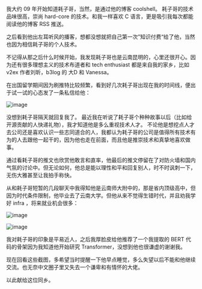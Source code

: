 我大约 09 年开始知道耗子哥，当然，是通过他的博客 coolshell。 
耗子哥的技术品味很高，崇尚 hard-core 的技术。和我一样喜欢 C 语言，更是吸引我每次都能阅读他的博客 RSS 推送。

之后看到他出左耳听风的播客，想都没想就把自己第一次”知识付费“给了他，当然也因为相信耗子哥的个人技术。

不记得从那之后什么时候开始，我发现耗子哥也是云南昆明的，心里还很开心。因为还有很多理想主义的技术布道者和 tech enthusiast 都是来自我的家乡，比如 v2ex 作者刘昕，b3log 的 大D 和 Vanessa。

在出国留学期间因为刷推特比较频繁，看到好几次耗子哥出现在我的时间线，便出于试一试的心态发了一条私信给他：

![image](https://github.com/w32zhong/Remembering-Haoel/assets/1407530/55500fd4-029b-4f1e-852d-7215a0e0d4d9)

没想到耗子哥隔天就回复我了。
最近我在听说了耗子哥个种种故事以后（比如给开源贡献的人快递礼物），我才知道他是多么重视技术人才。
不论他是想挖点人才去公司还是喜欢认识一些志同道合的人，我都认为耗子哥的公司是值得所有技术有为的人去跟他一起干的，因为他也走在前面，而且他是推崇技术和真挚地喜欢做事。

通过看耗子哥的推文也欣赏他敢言和直率，他最后的推文停留在了对防火墙和国内气氛的讨论中。但无论如何，他总是能以理性和平和回复别人，时不时讽刺一下，无伤大雅甚至让我拍手称快。

从和耗子哥短暂的几段聊天中我得知他是云南师大附中的，那是省内顶级高中，但因为时代条件限制，他毕业去了云南大学。但他从来不觉得生错时代，并且劝我学好 infra ，将来就业机会很多：

![image](https://github.com/w32zhong/Remembering-Haoel/assets/1407530/58660659-afd1-4b10-85c1-0fce6ebfb08e)

![image](https://github.com/w32zhong/Remembering-Haoel/assets/1407530/6d4987bf-b106-4a1f-854e-8d8d3881e7d4)

我对耗子哥的印象是平易近人，之后我厚脸皮给他推荐了一个我提取的 BERT 代码的骨架因为我知道他开始研究 Transformer，没想到他也很谦虚的谢谢我。

现在回看这些截图，多希望当时提醒一下他早点睡觉，多么失望以后不能和他继续交流。也无奈中文圈子里又失去一个谦卑和有情怀的大佬。

以此献给这位同乡。

